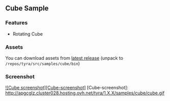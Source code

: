 
## Cube Sample

### Features

- Rotating Cube

### Assets
You can download assets from [latest release](https://github.com/h4570/armnas/releases/latest) (unpack to `/repos/tyra/src/samples/cube/bin`)

### Screenshot

[![Cube screenshot][Cube-screenshot]](#)
[Cube-screenshot]:  http://apgcglz.cluster028.hosting.ovh.net/tyra/1.X.X/samples/cube/cube.gif
